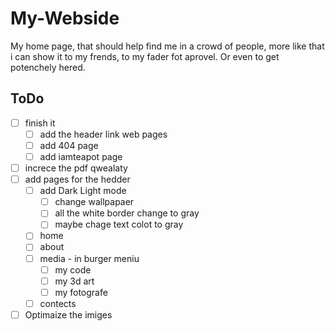 # My-Webside

My home page, that should help find me in a crowd of people, more like that i can show it to my frends, to my fader fot aprovel. Or even to get potenchely hered. 

## ToDo

- [ ] finish it
  - [ ] add the header link web pages
  - [ ] add 404 page
  - [ ] add iamteapot page
- [ ] increce the pdf qwealaty
- [ ] add pages for the hedder
  - [ ] add Dark Light mode
    - [ ] change wallpapaer
    - [ ] all the white border change to gray
    - [ ] maybe chage text colot to gray
  - [ ] home
  - [ ] about
  - [ ] media - in burger meniu
    - [ ] my code
    - [ ] my 3d art
    - [ ] my fotografe
  - [ ] contects 
- [ ] Optimaize the imiges